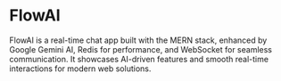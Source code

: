 # FlowAI
FlowAI is a real-time chat app built with the MERN stack, enhanced by Google Gemini AI, Redis for performance, and WebSocket for seamless communication. It showcases AI-driven features and smooth real-time interactions for modern web solutions.
